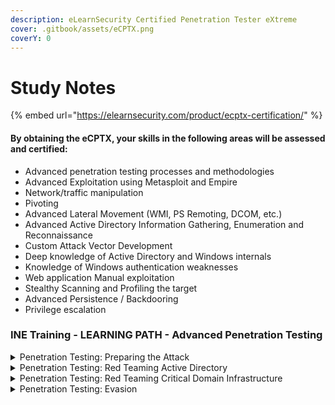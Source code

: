 ```yaml
---
description: eLearnSecurity Certified Penetration Tester eXtreme
cover: .gitbook/assets/eCPTX.png
coverY: 0
---
```


# Study Notes

{% embed url="https://elearnsecurity.com/product/ecptx-certification/" %}

#### By obtaining the eCPTX, your skills in the following areas will be assessed and certified:

* Advanced penetration testing processes and methodologies
* Advanced Exploitation using Metasploit and Empire
* Network/traffic manipulation
* Pivoting
* Advanced Lateral Movement (WMI, PS Remoting, DCOM, etc.)
* Advanced Active Directory Information Gathering, Enumeration and Reconnaissance
* Custom Attack Vector Development
* Deep knowledge of Active Directory and Windows internals
* Knowledge of Windows authentication weaknesses
* Web application Manual exploitation
* Stealthy Scanning and Profiling the target
* Advanced Persistence / Backdooring
* Privilege escalation

### INE Training - LEARNING PATH - Advanced Penetration Testing

<details>

<summary>Penetration Testing: Preparing the Attack</summary>



</details>

<details>

<summary>Penetration Testing: Red Teaming Active Directory</summary>



</details>

<details>

<summary>Penetration Testing: Red Teaming Critical Domain Infrastructure</summary>



</details>

<details>

<summary>Penetration Testing: Evasion</summary>



</details>
